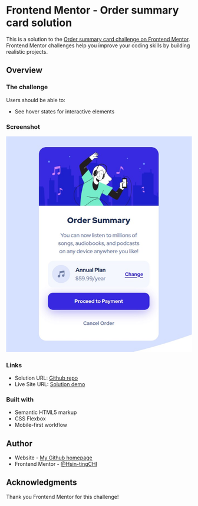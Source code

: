 # Frontend Mentor - Order summary card solution

This is a solution to the [Order summary card challenge on Frontend Mentor](https://www.frontendmentor.io/challenges/order-summary-component-QlPmajDUj). Frontend Mentor challenges help you improve your coding skills by building realistic projects. 

## Overview

### The challenge

Users should be able to:

- See hover states for interactive elements

### Screenshot

![](./screenshot_1.jpg)

### Links

- Solution URL: [Github repo](https://github.com/KellyCHI22/frontend-mentor-solutions/tree/main/05-order-summary-component)
- Live Site URL: [Solution demo](https://kellychi22.github.io/frontend-mentor-solutions/05-order-summary-component/)

### Built with

- Semantic HTML5 markup
- CSS Flexbox
- Mobile-first workflow

## Author

- Website - [My Github homepage](https://github.com/KellyCHI22)
- Frontend Mentor - [@Hsin-tingCHI](https://www.frontendmentor.io/profile/Hsin-tingCHI)

## Acknowledgments

Thank you Frontend Mentor for this challenge!